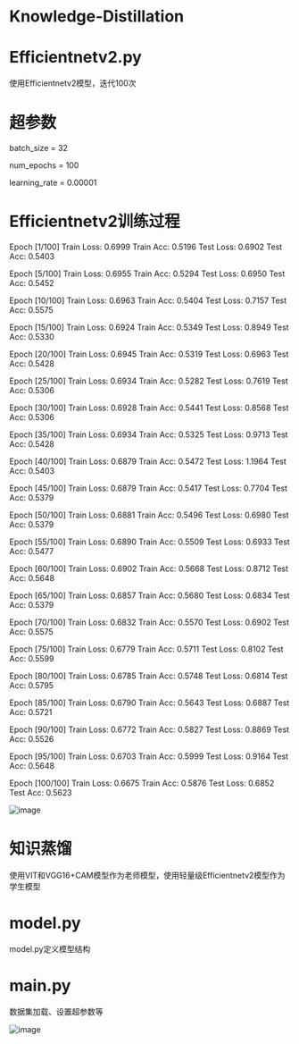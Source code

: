 # Knowledge-Distillation

# Efficientnetv2.py

使用Efficientnetv2模型，迭代100次

# 超参数

batch_size = 32

num_epochs = 100

learning_rate = 0.00001

# Efficientnetv2训练过程

Epoch [1/100] Train Loss: 0.6999 Train Acc: 0.5196 Test Loss: 0.6902 Test Acc: 0.5403

Epoch [5/100] Train Loss: 0.6955 Train Acc: 0.5294 Test Loss: 0.6950 Test Acc: 0.5452

Epoch [10/100] Train Loss: 0.6963 Train Acc: 0.5404 Test Loss: 0.7157 Test Acc: 0.5575

Epoch [15/100] Train Loss: 0.6924 Train Acc: 0.5349 Test Loss: 0.8949 Test Acc: 0.5330

Epoch [20/100] Train Loss: 0.6945 Train Acc: 0.5319 Test Loss: 0.6963 Test Acc: 0.5428

Epoch [25/100] Train Loss: 0.6934 Train Acc: 0.5282 Test Loss: 0.7619 Test Acc: 0.5306

Epoch [30/100] Train Loss: 0.6928 Train Acc: 0.5441 Test Loss: 0.8568 Test Acc: 0.5306

Epoch [35/100] Train Loss: 0.6934 Train Acc: 0.5325 Test Loss: 0.9713 Test Acc: 0.5428

Epoch [40/100] Train Loss: 0.6879 Train Acc: 0.5472 Test Loss: 1.1964 Test Acc: 0.5403

Epoch [45/100] Train Loss: 0.6879 Train Acc: 0.5417 Test Loss: 0.7704 Test Acc: 0.5379

Epoch [50/100] Train Loss: 0.6881 Train Acc: 0.5496 Test Loss: 0.6980 Test Acc: 0.5379

Epoch [55/100] Train Loss: 0.6890 Train Acc: 0.5509 Test Loss: 0.6933 Test Acc: 0.5477

Epoch [60/100] Train Loss: 0.6902 Train Acc: 0.5668 Test Loss: 0.8712 Test Acc: 0.5648

Epoch [65/100] Train Loss: 0.6857 Train Acc: 0.5680 Test Loss: 0.6834 Test Acc: 0.5379

Epoch [70/100] Train Loss: 0.6832 Train Acc: 0.5570 Test Loss: 0.6902 Test Acc: 0.5575

Epoch [75/100] Train Loss: 0.6779 Train Acc: 0.5711 Test Loss: 0.8102 Test Acc: 0.5599

Epoch [80/100] Train Loss: 0.6785 Train Acc: 0.5748 Test Loss: 0.6814 Test Acc: 0.5795

Epoch [85/100] Train Loss: 0.6790 Train Acc: 0.5643 Test Loss: 0.6887 Test Acc: 0.5721

Epoch [90/100] Train Loss: 0.6772 Train Acc: 0.5827 Test Loss: 0.8869 Test Acc: 0.5526

Epoch [95/100] Train Loss: 0.6703 Train Acc: 0.5999 Test Loss: 0.9164 Test Acc: 0.5648

Epoch [100/100] Train Loss: 0.6675 Train Acc: 0.5876 Test Loss: 0.6852 Test Acc: 0.5623

![image](https://github.com/user-attachments/assets/7859cc24-7428-46f4-b052-0810896f3faa)

# 知识蒸馏

使用VIT和VGG16+CAM模型作为老师模型，使用轻量级Efficientnetv2模型作为学生模型

# model.py

model.py定义模型结构

# main.py

数据集加载、设置超参数等

![image](https://github.com/user-attachments/assets/1f043421-9464-4b7c-a3b1-09f16bd6b34c)


